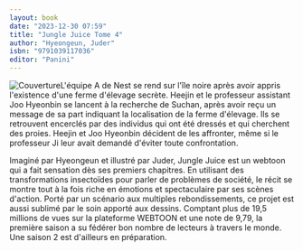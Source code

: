 ```yaml
---
layout: book
date: "2023-12-30 07:59"
title: "Jungle Juice Tome 4"
author: "Hyeongeun, Juder"
isbn: "9791039117036"
editor: "Panini"
---
```

![Couverture](/img/9791039117036.jpeg)L'équipe A de Nest se rend sur l'île noire après avoir appris l'existence d'une ferme d'élevage secrète. Heejin et le professeur assistant Joo Hyeonbin se lancent à la recherche de Suchan, après avoir reçu un message de sa part indiquant la localisation de la ferme d'élevage. Ils se retrouvent encerclés par des individus qui ont été dressés et qui cherchent des proies. Heejin et Joo Hyeonbin décident de les affronter, même si le professeur Ji leur avait demandé d'éviter toute confrontation.

Imaginé par Hyeongeun et illustré par Juder, Jungle Juice est un webtoon qui a fait sensation dès ses premiers chapitres. En utilisant des transformations insectoïdes pour parler de problèmes de société, le récit se montre tout à la fois riche en émotions et spectaculaire par ses scènes d'action. Porté par un scénario aux multiples rebondissements, ce projet est aussi sublimé par le soin apporté aux dessins. Comptant plus de 19,5 millions de vues sur la plateforme WEBTOON et une note de 9,79, la première saison a su fédérer bon nombre de lecteurs à travers le monde. Une saison 2 est d'ailleurs en préparation.